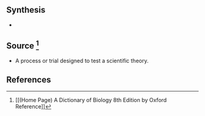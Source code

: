 ## Synthesis
- 
## Source [^1]
- A process or trial designed to test a scientific theory.
## References

[^1]: [[(Home Page) A Dictionary of Biology 8th Edition by Oxford Reference]]